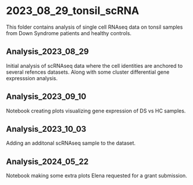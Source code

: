 # 2023_08_29_tonsil_scRNA

This folder contains analysis of single cell RNAseq data on tonsil samples from Down Syndrome patients and healthy controls.

## Analysis_2023_08_29

Initial analysis of scRNAseq data where the cell identities are anchored to several refences datasets. Along with some cluster differential gene expresssion analysis.

## Analysis_2023_09_10

Notebook creating plots visualizing gene expression of DS vs HC samples.

## Analysis_2023_10_03

Adding an additonal scRNAseq sample to the dataset.

## Analysis_2024_05_22

Notebook making some extra plots Elena requested for a grant submission.
